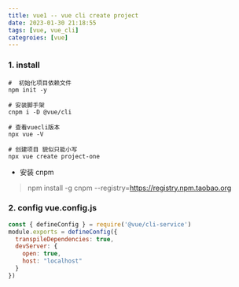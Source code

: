 ```yaml
---
title: vue1 -- vue cli create project
date: 2023-01-30 21:18:55
tags: [vue, vue_cli]
categroies: [vue]
---
```


### 1. install
```shell
#  初始化项目依赖文件
npm init -y 

# 安装脚手架
cnpm i -D @vue/cli

# 查看vuecli版本
npx vue -V

# 创建项目 貌似只能小写
npx vue create project-one

```

- 安装 cnpm
> npm install -g cnpm --registry=https://registry.npm.taobao.org



### 2. config vue.config.js

```js
const { defineConfig } = require('@vue/cli-service')
module.exports = defineConfig({
  transpileDependencies: true,
  devServer: {
    open: true,
    host: "localhost"
  }
})
```

